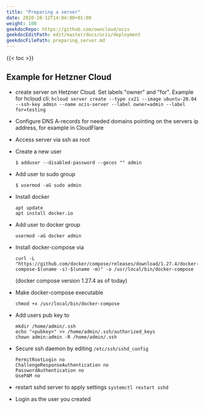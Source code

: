 ```yaml
---
title: "Preparing a server"
date: 2020-10-12T14:04:00+01:00
weight: 100
geekdocRepo: https://github.com/owncloud/ocis
geekdocEditPath: edit/master/docs/ocis/deployment
geekdocFilePath: preparing_server.md
---
```


{{< toc >}}


## Example for Hetzner Cloud
* create server on Hetzner Cloud. Set labels "owner" and "for". Example for hcloud cli:
`hcloud server create --type cx21 --image ubuntu-20.04 --ssh-key admin --name ocis-server --label owner=admin --label for=testing` 

* Configure DNS A-records for needed domains pointing on the servers ip address, for example in CloudFlare

* Access server via ssh as root

* Create a new user

  `$ adduser --disabled-password --gecos "" admin`

* Add user to sudo group

  `$ usermod -aG sudo admin`

* Install docker

  ```
  apt update
  apt install docker.io
  ```

* Add user to docker group

  `usermod -aG docker admin`

* Install docker-compose via

  `curl -L "https://github.com/docker/compose/releases/download/1.27.4/docker-compose-$(uname -s)-$(uname -m)" -o /usr/local/bin/docker-compose`

  (docker compose version 1.27.4 as of today)
* Make docker-compose executable

  `chmod +x /usr/local/bin/docker-compose`


* Add users pub key to 
    ```
    mkdir /home/admin/.ssh
    echo "<pubkey>" >> /home/admin/.ssh/authorized_keys
    chown admin:admin -R /home/admin/.ssh
    ```

* Secure ssh daemon by editing `/etc/ssh/sshd_config`
    ```
    PermitRootLogin no
    ChallengeResponseAuthentication no
    PasswordAuthentication no
    UsePAM no
    ```

* restart sshd server to apply settings `systemctl restart sshd`

* Login as the user you created
